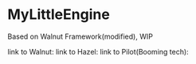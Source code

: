 # MyLittleEngine

Based on Walnut Framework(modified), WIP

link to Walnut:
link to Hazel:
link to Pilot(Booming tech):